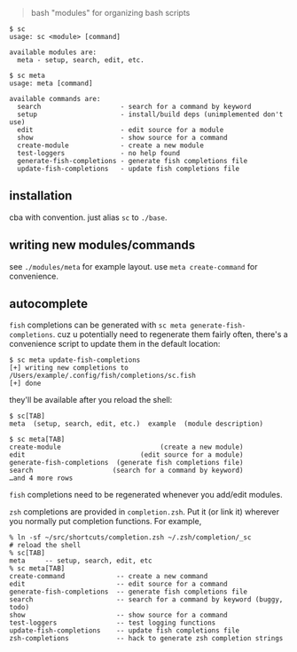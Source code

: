 > bash "modules" for organizing bash scripts

```
$ sc
usage: sc <module> [command]

available modules are:
  meta - setup, search, edit, etc.

$ sc meta
usage: meta [command]

available commands are:
  search                    - search for a command by keyword
  setup                     - install/build deps (unimplemented don't use)
  edit                      - edit source for a module
  show                      - show source for a command
  create-module             - create a new module
  test-loggers              - no help found
  generate-fish-completions - generate fish completions file
  update-fish-completions   - update fish completions file
```

## installation
cba with convention. just alias `sc` to `./base`.

## writing new modules/commands
see `./modules/meta` for example layout. use `meta create-command` for
convenience.

## autocomplete
`fish` completions can be generated with `sc meta generate-fish-completions`.
cuz u potentially need to regenerate them fairly often, there's a convenience
script to update them in the default location:
```
$ sc meta update-fish-completions
[+] writing new completions to /Users/example/.config/fish/completions/sc.fish
[+] done
```

they'll be available after you reload the shell:
```
$ sc[TAB]
meta  (setup, search, edit, etc.)  example  (module description)

$ sc meta[TAB]
create-module                         (create a new module)
edit                             (edit source for a module)
generate-fish-completions  (generate fish completions file)
search                    (search for a command by keyword)
…and 4 more rows
```

`fish` completions need to be regenerated whenever you add/edit modules.

`zsh` completions are provided in `completion.zsh`. Put it (or link it)
wherever you normally put completion functions. For example,
```
% ln -sf ~/src/shortcuts/completion.zsh ~/.zsh/completion/_sc
# reload the shell
% sc[TAB]
meta     -- setup, search, edit, etc
% sc meta[TAB]
create-command             -- create a new command
edit                       -- edit source for a command
generate-fish-completions  -- generate fish completions file
search                     -- search for a command by keyword (buggy, todo)
show                       -- show source for a command
test-loggers               -- test logging functions
update-fish-completions    -- update fish completions file
zsh-completions            -- hack to generate zsh completion strings
```
